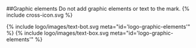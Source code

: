 <section id="logo-page-graphic-elements">
</section>

##Graphic elements
Do not add graphic elements or text to the mark.
{% include cross-icon.svg %}

{% include logo/images/text-bot.svg meta="id='logo-graphic-elements'" %}
{% include logo/images/text-box.svg meta="id='logo-graphic-elements'" %}
